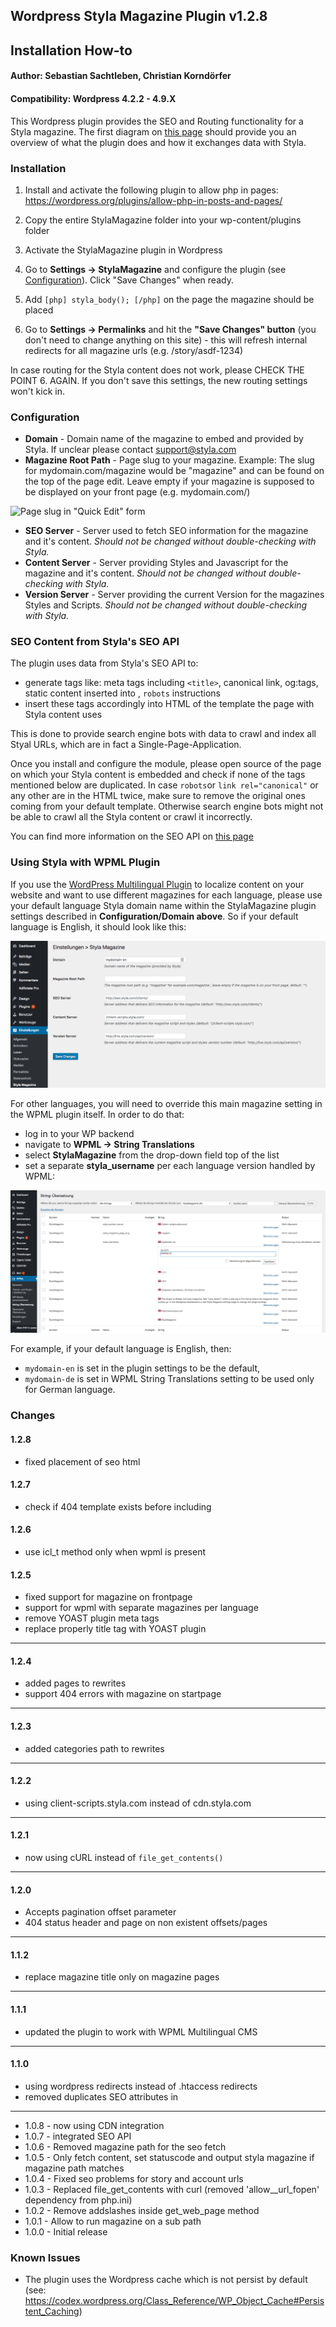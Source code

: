## Wordpress Styla Magazine Plugin v1.2.8
## Installation How-to
#### Author: Sebastian Sachtleben, Christian Korndörfer
#### Compatibility: Wordpress 4.2.2 - 4.9.X

This Wordpress plugin provides the SEO and Routing functionality for a Styla magazine. The first diagram on [this page](https://styladocs.atlassian.net/wiki/spaces/CO/pages/9961481/Technical+Integration) should provide you an overview of what the plugin does and how it exchanges data with Styla.

### Installation

1. Install and activate the following plugin to allow php in pages: https://wordpress.org/plugins/allow-php-in-posts-and-pages/

2. Copy the entire StylaMagazine folder into your wp-content/plugins folder

3. Activate the StylaMagazine plugin in Wordpress

4. Go to **Settings -> StylaMagazine** and configure the plugin (see [Configuration](#configuration)). Click "Save Changes" when ready.

5. Add `[php] styla_body(); [/php]` on the page the magazine should be placed

6. Go to **Settings -> Permalinks** and hit the **"Save Changes" button** (you don't need to change anything on this site) - this will refresh internal redirects for all magazine urls (e.g. <magazine path>/story/asdf-1234)
  
In case routing for the Styla content does not work, please CHECK THE POINT 6. AGAIN. If you don't save this settings, the new routing settings won't kick in. 

### Configuration

* **Domain** - Domain name of the magazine to embed and provided by Styla. If unclear please contact support@styla.com
* **Magazine Root Path** - Page slug to your magazine. Example: The slug for mydomain.com/magazine would be "magazine" and can be found on the top of the page edit. Leave empty if your magazine is supposed to be displayed on your front page (e.g. mydomain.com/)

![Page slug in "Quick Edit" form](http://i.imgur.com/vAdGxqk.png)

* **SEO Server** - Server used to fetch SEO information for the magazine and it's content. _Should not be changed without double-checking with Styla._
* **Content Server** - Server providing Styles and Javascript for the magazine and it's content. _Should not be changed without double-checking with Styla._
* **Version Server** - Server providing the current Version for the magazines Styles and Scripts. _Should not be changed without double-checking with Styla._

### SEO Content from Styla's SEO API

The plugin uses data from Styla's SEO API to:
* generate tags like: meta tags including `<title>`, canonical link, og:tags, static content inserted into <body>, `robots` instructions
* insert these tags accordingly into HTML of the template the page with Styla content uses

This is done to provide search engine bots with data to crawl and index all Styal URLs, which are in fact a Single-Page-Application.

Once you install and configure the module, please open source of the page on which your Styla content is embedded and check if none of the tags mentioned below are duplicated. In case `robots`or `link rel="canonical"` or any other are in the HTML twice, make sure to remove the original ones coming from your default template. Otherwise search engine bots might not be able to crawl all the Styla content or crawl it incorrectly.

You can find more information on the SEO API on [this page](https://styladocs.atlassian.net/wiki/spaces/CO/pages/9961486/SEO+API+and+Sitemaps+Integration)

### Using Styla with WPML Plugin

If you use the [WordPress Multilingual Plugin](https://wpml.org/) to localize content on your website and want to use different magazines for each language, please use your default language Styla domain name within the StylaMagazine plugin settings described in **Configuration/Domain above**. So if your default language is English, it should look like this: 

![Styla plugin settings with default magazine](/wordpress-plugin-settings.png)

For other languages, you will need to override this main magazine setting in the WPML plugin itself. In order to do that: 
* log in to your WP backend
* navigate to **WPML -> String Translations** 
* select **StylaMagazine** from the drop-down field top of the list
* set a separate **styla_username** per each language version handled by WPML:

![WPML plugin settings with translations for other magazines](/wordpress-wpml-translation.png)

For example, if your default language is English, then: 
* `mydomain-en` is set in the plugin settings to be the default,
* `mydomain-de` is set in WPML String Translations setting to be used only for German language.

### Changes

#### 1.2.8
* fixed placement of seo html

#### 1.2.7
* check if 404 template exists before including

#### 1.2.6
* use icl_t method only when wpml is present

#### 1.2.5
* fixed support for magazine on frontpage
* support for wpml with separate magazines per language
* remove YOAST plugin meta tags
* replace properly title tag with YOAST plugin

---

#### 1.2.4
* added pages to rewrites
* support 404 errors with magazine on startpage

---

#### 1.2.3
* added categories path to rewrites

---

#### 1.2.2
* using client-scripts.styla.com instead of cdn.styla.com

---

#### 1.2.1
* now using cURL instead of `file_get_contents()`

---

#### 1.2.0
* Accepts pagination offset parameter
* 404 status header and page on non existent offsets/pages

---

#### 1.1.2
* replace magazine title only on magazine pages

---

#### 1.1.1
* updated the plugin to work with WPML Multilingual CMS

---

#### 1.1.0
* using wordpress redirects instead of .htaccess redirects
* removed duplicates SEO attributes in <head>

---

* 1.0.8 - now using CDN integration
* 1.0.7 - integrated SEO API
* 1.0.6 - Removed magazine path for the seo fetch
* 1.0.5 - Only fetch content, set statuscode and output styla magazine if magazine path matches
* 1.0.4 - Fixed seo problems for story and account urls
* 1.0.3 - Replaced file_get_contents with curl (removed 'allow__url_fopen' dependency from php.ini)
* 1.0.2 - Remove addslashes inside get_web_page method
* 1.0.1 - Allow to run magazine on a sub path
* 1.0.0 - Initial release

### Known Issues

* The plugin uses the Wordpress cache which is not persist by default (see: https://codex.wordpress.org/Class_Reference/WP_Object_Cache#Persistent_Caching)
